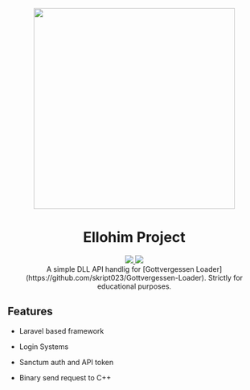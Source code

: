 <p align="center"><a href="https://laravel.com" target="_blank"><img src="https://raw.githubusercontent.com/laravel/art/master/logo-lockup/5%20SVG/2%20CMYK/1%20Full%20Color/laravel-logolockup-cmyk-red.svg" width="400"></a></p>



<h1 align="center">Ellohim Project</h1>
<p align="center">
  <a href="https://github.com/skript023/Gottvergessen-API/blob/main/LICENSE">
    <img src="https://img.shields.io/github/license/skript023/Gottvergessen-API.svg?style=flat-square"/>
   </a>
  <a href="https://github.com/skript023/Ellohim-Project/actions">
      <img src="https://img.shields.io/github/workflow/status/skript023/Gottvergessen-API/CI/main?style=flat-square"/>
   </a>
  <br>
  A simple DLL API handlig for [Gottvergessen Loader](https://github.com/skript023/Gottvergessen-Loader).
  Strictly for educational purposes.
</p>


## Features

* Laravel based framework

* Login Systems

* Sanctum auth and API token
* Binary send request to C++